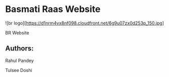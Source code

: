 Basmati Raas Website
====

![br logo][https://d1nrm4vx8nf098.cloudfront.net/6g9u07zx0d253p_150.jpg]

BR Website

Authors: 
---------

Rahul Pandey

Tulsee Doshi
